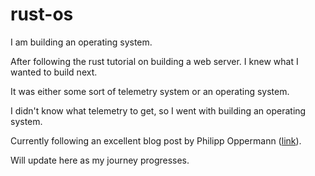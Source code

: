 # rust-os

I am building an operating system.

After following the rust tutorial on building a web server. I knew what I wanted to build next.

It was either some sort of telemetry system or an operating system.

I didn't know what telemetry to get, so I went with building an operating system.

Currently following an excellent blog post by Philipp Oppermann ([link](https://os.phil-opp.com/)).

Will update here as my journey progresses.
